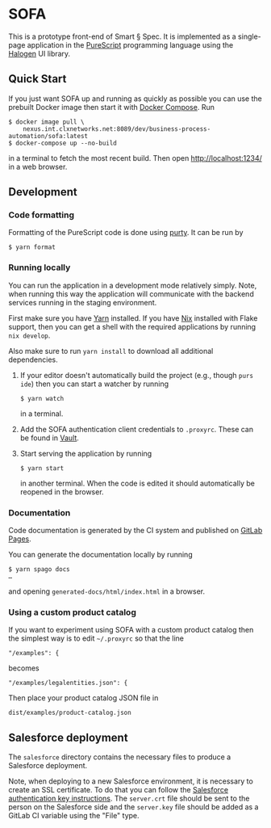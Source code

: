# SOFA

This is a prototype front-end of Smart § Spec. It is implemented as a
single-page application in the [PureScript] programming language using
the [Halogen] UI library.

## Quick Start

If you just want SOFA up and running as quickly as possible you can
use the prebuilt Docker image then start it with [Docker Compose]. Run

``` sh-session
$ docker image pull \
    nexus.int.clxnetworks.net:8089/dev/business-process-automation/sofa:latest
$ docker-compose up --no-build
```

in a terminal to fetch the most recent build. Then open
<http://localhost:1234/> in a web browser.

## Development

### Code formatting

Formatting of the PureScript code is done using [purty]. It can be run
by

``` sh-session
$ yarn format
```

### Running locally

You can run the application in a development mode relatively simply.
Note, when running this way the application will communicate with the
backend services running in the staging environment.

First make sure you have [Yarn] installed. If you have [Nix] installed
with Flake support, then you can get a shell with the required
applications by running `nix develop`.

Also make sure to run `yarn install` to download all additional
dependencies.

1. If your editor doesn't automatically build the project (e.g.,
   though `purs ide`) then you can start a watcher by running

    ``` sh-session
    $ yarn watch
    ```

   in a terminal.

1. Add the SOFA authentication client credentials to `.proxyrc`. These
   can be found in [Vault](https://vault.int.staging.sinch.com/ui/vault/secrets/secret/show/org_engineering_self_serve_and_common_services/bpa/sofa-oauth-client-creds).

1. Start serving the application by running

    ``` sh-session
    $ yarn start
    ```

   in another terminal. When the code is edited it should
   automatically be reopened in the browser.

### Documentation

Code documentation is generated by the CI system and published on
[GitLab Pages](https://dev.pages.sinch.com/business-process-automation/sofa/).

You can generate the documentation locally by running

``` sh-session
$ yarn spago docs
…
```

and opening `generated-docs/html/index.html` in a browser.

### Using a custom product catalog

If you want to experiment using SOFA with a custom product catalog
then the simplest way is to edit `~/.proxyrc` so that the line

    "/examples": {

becomes

    "/examples/legalentities.json": {

Then place your product catalog JSON file in

    dist/examples/product-catalog.json

## Salesforce deployment

The `salesforce` directory contains the necessary files to produce a
Salesforce deployment.

Note, when deploying to a new Salesforce environment, it is necessary
to create an SSL certificate. To do that you can follow the
[Salesforce authentication key instructions]. The `server.crt` file
should be sent to the person on the Salesforce side and the
`server.key` file should be added as a GitLab CI variable using the
"File" type.

[CUE]: https://cuelang.org/
[Docker Compose]: https://docs.docker.com/compose/
[GNU Bash]: https://www.gnu.org/software/bash/
[GNU Make]: https://www.gnu.org/software/make/
[GNU sed]: https://www.gnu.org/software/sed/
[Halogen]: https://purescript-halogen.github.io/purescript-halogen/
[Nix]: https://nixos.org/
[PureScript]: https://www.purescript.org/
[Salesforce authentication key instructions]: https://developer.salesforce.com/docs/atlas.en-us.sfdx_dev.meta/sfdx_dev/sfdx_dev_auth_key_and_cert.htm
[Spago]: https://github.com/purescript/spago
[Yarn]: https://yarnpkg.com/
[jq]: https://stedolan.github.io/jq/
[purty]: https://gitlab.com/joneshf/purty
